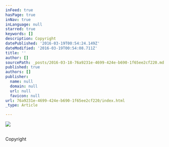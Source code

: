 ```yaml
---
inFeed: true
hasPage: true
inNav: true
inLanguage: null
starred: true
keywords: []
description: Copyright
datePublished: '2016-03-19T00:54:24.149Z'
dateModified: '2016-03-19T00:54:08.711Z'
title: ''
author: []
sourcePath: _posts/2016-03-18-76a9231e-4699-424e-b690-1f65ee2cf220.md
published: true
authors: []
publisher:
  name: null
  domain: null
  url: null
  favicon: null
url: 76a9231e-4699-424e-b690-1f65ee2cf220/index.html
_type: Article

---
```

![](https://the-grid-user-content.s3-us-west-2.amazonaws.com/9cc2acbf-57f1-4301-89b3-5aec610946b9.jpg)

## 

Copyright